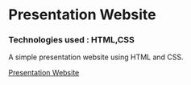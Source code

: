 # Presentation Website
### Technologies used : HTML,CSS

A simple presentation website using HTML and CSS.

[Presentation Website](https://romantic-kirch-1614d2.netlify.app/)
